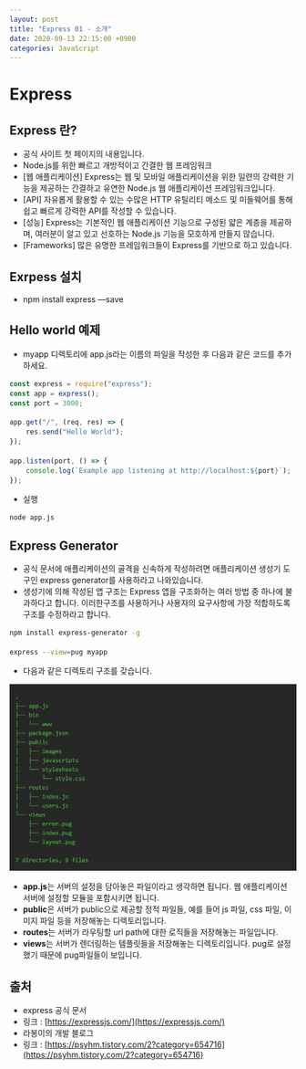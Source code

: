 ```yaml
---
layout: post
title: "Express 01 - 소개"
date: 2020-09-13 22:15:00 +0900
categories: JavaScript
---
```


# Express

## Express 란?

- 공식 사이트 첫 페이지의 내용입니다.
- Node.js를 위한 빠르고 개방적이고 간결한 웹 프레임워크
- [웹 애플리케이션] Express는 웹 및 모바일 애플리케이션을 위한 일련의 강력한 기능을 제공하는 간결하고 유연한 Node.js 웹 애플리케이션 프레임워크입니다.
- [API] 자유롭게 활용할 수 있는 수많은 HTTP 유틸리티 메소드 및 미들웨어를 통해 쉽고 빠르게 강력한 API를 작성할 수 있습니다.
- [성능] Express는 기본적인 웹 애플리케이션 기능으로 구성된 얇은 계층을 제공하며, 여러분이 알고 있고 선호하는 Node.js 기능을 모호하게 만들지 않습니다.
- [Frameworks] 많은 유명한 프레임워크들이 Express를 기반으로 하고 있습니다.

## Exrpess 설치

- npm install express —save

## Hello world 예제

- myapp 디렉토리에 app.js라는 이름의 파일을 작성한 후 다음과 같은 코드를 추가하세요.

```jsx
const express = require("express");
const app = express();
const port = 3000;

app.get("/", (req, res) => {
	res.send("Hello World");
});

app.listen(port, () => {
	console.log(`Example app listening at http://localhost:${port}`);
});
```

- 실행

```bash
node app.js
```

## Express Generator

- 공식 문서에 애플리케이션의 골격을 신속하게 작성하려면 애플리케이션 생성기 도구인 express generator를 사용하라고 나와있습니다.
- 생성기에 의해 작성된 앱 구조는 Express 앱을 구조화하는 여러 방법 중 하나에 불과하다고 합니다. 이러한구조를 사용하거나 사용자의 요구사항에 가장 적합하도록 구조를 수정하라고 합니다.

```bash
npm install express-generator -g

express --view=pug myapp
```

- 다음과 같은 디렉토리 구조를 갖습니다.

![DirectoryStructure](/public/img/Nodejs-express-01-1.jpg)

- **app.js**는 서버의 설정을 담아놓은 파일이라고 생각하면 됩니다. 웹 애플리케이션 서버에 설정할 모듈을 포함시키면 됩니다.
- **public**은 서버가 public으로 제공할 정적 파일들, 예를 들어 js 파일, css 파일, 이미지 파일 등을 저장해놓는 디렉토리입니다.
- **routes**는 서버가 라우팅할 url path에 대한 로직들을 저장해놓는 파일입니다.
- **views**는 서버가 렌더링하는 템플릿들을 저장해놓는 디렉토리입니다. pug로 설정했기 때문에 pug파일들이 보입니다.

## 출처

- express 공식 문서
- 링크 : [https://expressjs.com/](https://expressjs.com/)
- 라봉이의 개발 블로그
- 링크 : [https://psyhm.tistory.com/2?category=654716](https://psyhm.tistory.com/2?category=654716)
